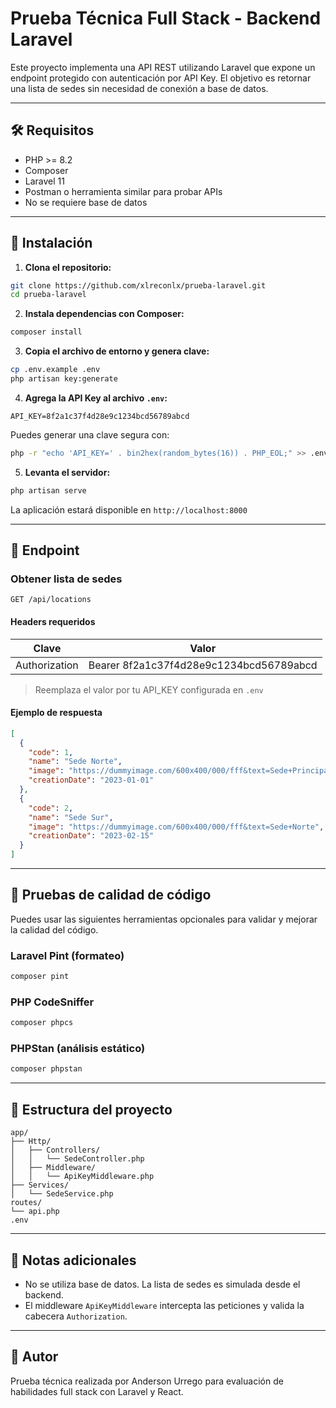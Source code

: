 
# Prueba Técnica Full Stack - Backend Laravel

Este proyecto implementa una API REST utilizando Laravel que expone un endpoint protegido con autenticación por API Key. El objetivo es retornar una lista de sedes sin necesidad de conexión a base de datos.

---

## 🛠 Requisitos

- PHP >= 8.2
- Composer
- Laravel 11
- Postman o herramienta similar para probar APIs
- No se requiere base de datos

---

## 🚀 Instalación

1. **Clona el repositorio:**

```bash
git clone https://github.com/xlreconlx/prueba-laravel.git
cd prueba-laravel
```

2. **Instala dependencias con Composer:**

```bash
composer install
```

3. **Copia el archivo de entorno y genera clave:**

```bash
cp .env.example .env
php artisan key:generate
```

4. **Agrega la API Key al archivo `.env`:**

```env
API_KEY=8f2a1c37f4d28e9c1234bcd56789abcd
```

Puedes generar una clave segura con:

```bash
php -r "echo 'API_KEY=' . bin2hex(random_bytes(16)) . PHP_EOL;" >> .env
```

5. **Levanta el servidor:**

```bash
php artisan serve
```

La aplicación estará disponible en `http://localhost:8000`

---

## 📡 Endpoint

### Obtener lista de sedes

```
GET /api/locations
```

#### Headers requeridos

| Clave         | Valor                          |
|--------------|----------------------------------|
| Authorization | Bearer 8f2a1c37f4d28e9c1234bcd56789abcd         |

> Reemplaza el valor por tu API_KEY configurada en `.env`

#### Ejemplo de respuesta

```json
[
  {
    "code": 1,
    "name": "Sede Norte",
    "image": "https://dummyimage.com/600x400/000/fff&text=Sede+Principal",
    "creationDate": "2023-01-01"
  },
  {
    "code": 2,
    "name": "Sede Sur",
    "image": "https://dummyimage.com/600x400/000/fff&text=Sede+Norte",
    "creationDate": "2023-02-15"
  }
]
```

---

## 🧪 Pruebas de calidad de código

Puedes usar las siguientes herramientas opcionales para validar y mejorar la calidad del código.

### Laravel Pint (formateo)

```bash
composer pint
```

### PHP CodeSniffer

```bash
composer phpcs
```

### PHPStan (análisis estático)

```bash
composer phpstan
```

---

## 🧩 Estructura del proyecto

```
app/
├── Http/
│   ├── Controllers/
│   │   └── SedeController.php
│   ├── Middleware/
│   │   └── ApiKeyMiddleware.php
├── Services/
│   └── SedeService.php
routes/
└── api.php
.env
```

---

## 📌 Notas adicionales

- No se utiliza base de datos. La lista de sedes es simulada desde el backend.
- El middleware `ApiKeyMiddleware` intercepta las peticiones y valida la cabecera `Authorization`.

---

## 🧠 Autor

Prueba técnica realizada por Anderson Urrego para evaluación de habilidades full stack con Laravel y React.
